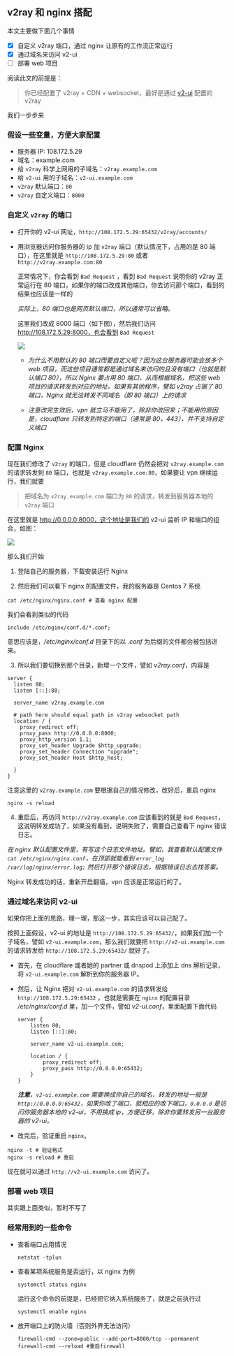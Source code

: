 ## v2ray 和 nginx 搭配

本文主要做下面几个事情

- [x] 自定义 v2ray 端口，通过 nginx 让原有的工作流正常运行
- [x] 通过域名来访问 v2-ui
- [ ] 部署 web 项目

阅读此文的前提是：

> 你已经配置了 v2ray + CDN + websocket，最好是通过 [v2-ui](https://github.com/sprov065/v2-ui) 配置的 v2ray

我们一步步来

### 假设一些变量，方便大家配置

- 服务器 IP: 108.172.5.29
- 域名：example.com
- 给 `v2ray` 科学上网用的子域名：`v2ray.example.com`
- 给 `v2-ui` 用的子域名：`v2-ui.example.com`
- `v2ray` 默认端口：`80`
- `v2ray` 自定义端口：`8000`

### 自定义 `v2ray` 的端口

- 打开你的 v2-ui 网址，`http://108.172.5.29:65432/v2ray/accounts/`
- 用浏览器访问你服务器的 ip 加 `v2ray` 端口（默认情况下，占用的是 80 端口），在这里就是 `http://108.172.5.29:80` 或者 `http://v2ray.example.com:80`

  正常情况下，你会看到 `Bad Request` ，看到 `Bad Request` 说明你的 v2ray 正常运行在 80 端口，如果你的端口改成其他端口，你去访问那个端口，看到的结果也应该是一样的

  _实际上，80 端口也是网页默认端口，所以通常可以省略。_

  这里我们改成 8000 端口（如下图），然后我们访问 http://108.172.5.29:8000，也会看到 `Bad Request`

  ![](../assets/images/截图20191123122243.png)

  - _为什么不用默认的 80 端口而要自定义呢？因为这台服务器可能会放多个 web 项目，而这些项目通常都是通过域名来访问的且没有端口（也就是默认端口 80），所以 Nginx 要占用 80 端口，从而根据域名，把这些 web 项目的请求转发到对应的地址。如果有其他程序，譬如 v2ray 占据了 80 端口，Nginx 就无法转发不同域名（即 80 端口）上的请求_

  - _注意改完生效后，vpn 就立马不能用了，除非你改回来；不能用的原因是，cloudflare 只转发到特定的端口（通常是 80，443），并不支持自定义端口_

### 配置 Nginx

现在我们修改了 `v2ray` 的端口，但是 cloudflare 仍然会把对 `v2ray.example.com` 的请求转发到 `80` 端口，也就是 `v2ray.example.com:80`，如果要让 vpn 继续运行，我们就要

> 把域名为 `v2ray.example.com` 端口为 `80` 的请求，转发到服务器本地的 `v2ray` 端口

在这里就是 http://0.0.0.0:8000，这个地址是我们的 v2-ui 监听 IP 和端口的组合，如图：

![](../assets/images/截图20191123125410.png)

那么我们开始

1. 登陆自己的服务器，下载安装运行 Nginx

2. 然后我们可以看下 nginx 的配置文件，我的服务器是 Centos 7 系统

```shell
cat /etc/nginx/nginx.conf # 查看 nginx 配置
```

我们会看到类似的代码

```shell
include /etc/nginx/conf.d/*.conf;
```

意思应该是，_/etc/nginx/conf.d_ 目录下的以 _.conf_ 为后缀的文件都会被包括进来。

3. 所以我们要切换到那个目录，新增一个文件，譬如 _v2ray.conf_，内容是

```
server {
  listen 80;
  listen [::]:80;

  server_name v2ray.example.com

  # path here should equal path in v2ray websocket path
  location / {
    proxy_redirect off;
    proxy_pass http://0.0.0.0:8000;
    proxy_http_version 1.1;
    proxy_set_header Upgrade $http_upgrade;
    proxy_set_header Connection "upgrade";
    proxy_set_header Host $http_host;

  }
}
```

注意这里的 `v2ray.example.com` 要根据自己的情况修改，改好后，重启 nginx

```shell
nginx -s reload
```

4. 重启后，再访问 `http://v2ray.example.com` 应该看到的就是 `Bad Request`，这说明转发成功了，如果没有看到，说明失败了，需要自己查看下 nginx 错误日志。

_在 nginx 默认配置文件里，有写这个日志文件地址。譬如，我查看默认配置文件 `cat /etc/nginx/nginx.conf`，在顶部就能看到 `error_log /var/log/nginx/error.log;` 然后打开那个错误日志，根据错误日志去找答案。_

Nginx 转发成功的话，重新开启翻墙，vpn 应该是正常运行的了。

### 通过域名来访问 v2-ui

如果你把上面的思路，理一理，那这一步，其实应该可以自己配了。

按照上面假设，v2-ui 的地址是 `http://108.172.5.29:65432/`，如果我们加一个子域名，譬如 `v2-ui.example.com`，那么我们就要把 `http://v2-ui.example.com` 的请求转发给 `http://108.172.5.29:65432/` 就好了。

- 首先，在 cloudflare 或者她的 partner 或 dnspod 上添加上 dns 解析记录，将 `v2-ui.example.com` 解析到你的服务器 IP。

- 然后，让 Nginx 把对 `v2-ui.example.com` 的请求转发给 `http://108.172.5.29:65432` ，也就是需要在 `nginx` 的配置目录 _/etc/nginx/conf.d_ 里，加一个文件，譬如 _v2-ui.conf_，里面配置下面代码

  ```shell
  server {
      listen 80;
      listen [::]:80;

      server_name v2-ui.example.com;

      location / {
          proxy_redirect off;
          proxy_pass http://0.0.0.0:65432;
      }
  }
  ```

  _**注意**，`v2-ui.example.com` 需要换成你自己的域名，转发的地址一般是 `http://0.0.0.0:65432`，如果你改了端口，就相应的改下端口，`0.0.0.0` 是访问你服务器本地的 v2-ui，不用换成 ip，方便迁移，除非你要转发另一台服务器的 v2-ui。_

- 改完后，验证重启 `nginx`。

```
nginx -t # 验证格式
nginx -s reload # 重启
```

现在就可以通过 `http://v2-ui.example.com` 访问了。

### 部署 web 项目

其实跟上面类似，暂时不写了

### 经常用到的一些命令

- 查看端口占用情况

  ```shell
  netstat -tplun
  ```

- 查看某项系统服务是否运行，以 nginx 为例

  ```
  systemctl status nginx
  ```

  运行这个命令的前提是，已经把它纳入系统服务了，就是之前执行过

  ```
  systemctl enable nginx
  ```

- 放开端口上的防火墙（否则外界无法访问）

  ```shell
  firewall-cmd --zone=public --add-port=8000/tcp --permanent
  firewall-cmd --reload #重启firewall
  ```
